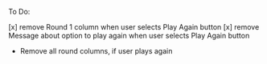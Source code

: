 To Do:

[x] remove Round 1 column when user selects Play Again button
[x] remove Message about option to play again when user selects Play Again button
- Remove all round columns, if user plays again
